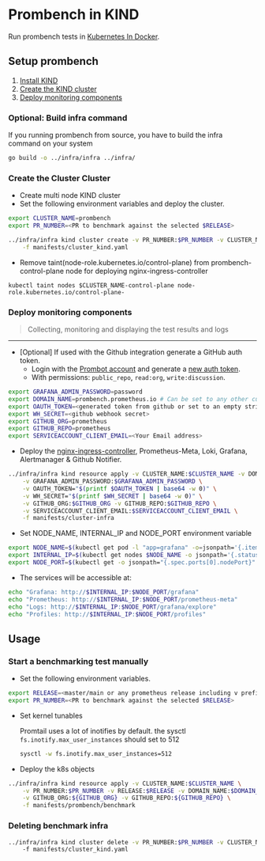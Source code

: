 # Prombench in KIND

Run prombench tests in [Kubernetes In Docker](https://kind.sigs.k8s.io/).

## Setup prombench
1. [Install KIND](https://kind.sigs.k8s.io/docs/user/quick-start/)
1. [Create the KIND cluster](#create-the-kind-cluster)
2. [Deploy monitoring components](#deploy-monitoring-components)

### Optional: Build infra command

If you running prombench from source, you have to build the infra command on your system

```bash
go build -o ../infra/infra ../infra/
```

### Create the Cluster Cluster

- Create multi node KIND cluster
- Set the following environment variables and deploy the cluster.

```bash
export CLUSTER_NAME=prombench
export PR_NUMBER=<PR to benchmark against the selected $RELEASE>

../infra/infra kind cluster create -v PR_NUMBER:$PR_NUMBER -v CLUSTER_NAME:$CLUSTER_NAME \
    -f manifests/cluster_kind.yaml
```

- Remove taint(node-role.kubernetes.io/control-plane) from prombench-control-plane node for deploying nginx-ingress-controller
```
kubectl taint nodes $CLUSTER_NAME-control-plane node-role.kubernetes.io/control-plane-
```

### Deploy monitoring components

> Collecting, monitoring and displaying the test results and logs
---

- [Optional] If used with the Github integration generate a GitHub auth token.
  - Login with the [Prombot account](https://github.com/prombot) and generate a [new auth token](https://github.com/settings/tokens).
  - With permissions: `public_repo`, `read:org`, `write:discussion`.

```bash
export GRAFANA_ADMIN_PASSWORD=password
export DOMAIN_NAME=prombench.prometheus.io # Can be set to any other custom domain or an empty string when not used with the Github integration.
export OAUTH_TOKEN=<generated token from github or set to an empty string " ">
export WH_SECRET=<github webhook secret>
export GITHUB_ORG=prometheus
export GITHUB_REPO=prometheus
export SERVICEACCOUNT_CLIENT_EMAIL=<Your Email address>
```
- Deploy the [nginx-ingress-controller](https://github.com/kubernetes/ingress-nginx), Prometheus-Meta, Loki, Grafana, Alertmanager & Github Notifier.

```bash
../infra/infra kind resource apply -v CLUSTER_NAME:$CLUSTER_NAME -v DOMAIN_NAME:$DOMAIN_NAME \
    -v GRAFANA_ADMIN_PASSWORD:$GRAFANA_ADMIN_PASSWORD \
    -v OAUTH_TOKEN="$(printf $OAUTH_TOKEN | base64 -w 0)" \
    -v WH_SECRET="$(printf $WH_SECRET | base64 -w 0)" \
    -v GITHUB_ORG:$GITHUB_ORG -v GITHUB_REPO:$GITHUB_REPO \
    -v SERVICEACCOUNT_CLIENT_EMAIL:$SERVICEACCOUNT_CLIENT_EMAIL \
    -f manifests/cluster-infra
```

- Set NODE_NAME, INTERNAL_IP and NODE_PORT environment variable
```bash
export NODE_NAME=$(kubectl get pod -l "app=grafana" -o=jsonpath='{.items[*].spec.nodeName}')
export INTERNAL_IP=$(kubectl get nodes $NODE_NAME -o jsonpath='{.status.addresses[?(@.type=="InternalIP")].address}')
export NODE_PORT=$(kubectl get -o jsonpath="{.spec.ports[0].nodePort}" services grafana)
```

- The services will be accessible at:

```bash
echo "Grafana: http://$INTERNAL_IP:$NODE_PORT/grafana"
echo "Prometheus: http://$INTERNAL_IP:$NODE_PORT/prometheus-meta"
echo "Logs: http://$INTERNAL_IP:$NODE_PORT/grafana/explore"
echo "Profiles: http://$INTERNAL_IP:$NODE_PORT/profiles"
```
## Usage


### Start a benchmarking test manually

- Set the following environment variables.

```bash
export RELEASE=<master/main or any prometheus release including v prefix(ex: v2.3.0) >
export PR_NUMBER=<PR to benchmark against the selected $RELEASE>
```

- Set kernel tunables

  Promtail uses a lot of inotifies by default. the sysctl `fs.inotify.max_user_instances` should set to 512

  ```bash
  sysctl -w fs.inotify.max_user_instances=512
  ```
  
- Deploy the k8s objects

```bash
../infra/infra kind resource apply -v CLUSTER_NAME:$CLUSTER_NAME \
    -v PR_NUMBER:$PR_NUMBER -v RELEASE:$RELEASE -v DOMAIN_NAME:$DOMAIN_NAME \
    -v GITHUB_ORG:${GITHUB_ORG} -v GITHUB_REPO:${GITHUB_REPO} \
    -f manifests/prombench/benchmark
```

### Deleting benchmark infra

```bash
../infra/infra kind cluster delete -v PR_NUMBER:$PR_NUMBER -v CLUSTER_NAME:$CLUSTER_NAME \    
    -f manifests/cluster_kind.yaml
```
